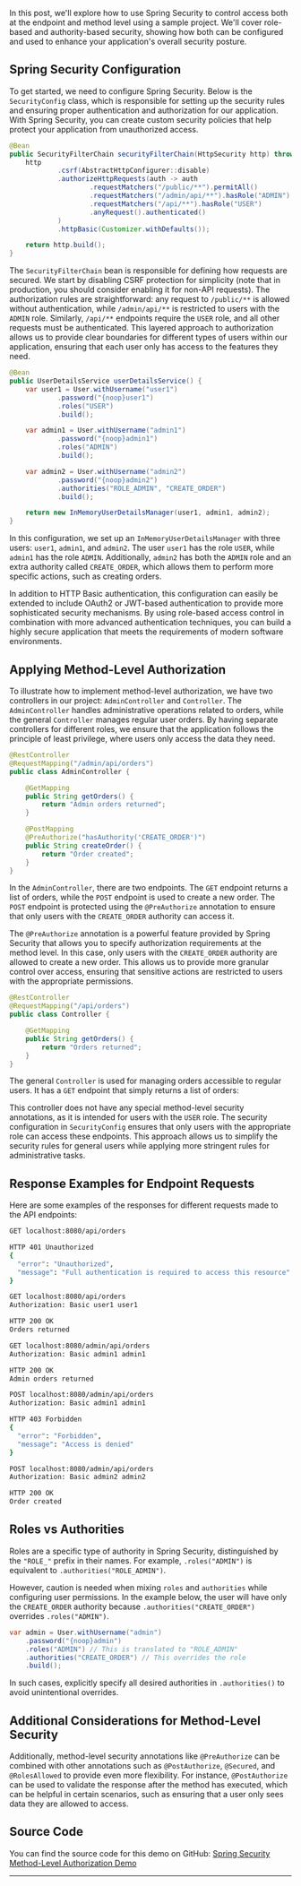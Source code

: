 In this post, we'll explore how to use Spring Security to control access both at 
the endpoint and method level using a sample project. 
We'll cover role-based and authority-based security, showing how both can be configured 
and used to enhance your application's overall security posture.

## Spring Security Configuration

To get started, we need to configure Spring Security. Below is the `SecurityConfig` class, which is responsible for setting up the security rules and ensuring proper authentication and authorization for our application. With Spring Security, you can create custom security policies that help protect your application from unauthorized access.

```java
@Bean
public SecurityFilterChain securityFilterChain(HttpSecurity http) throws Exception {
    http
            .csrf(AbstractHttpConfigurer::disable)
            .authorizeHttpRequests(auth -> auth
                    .requestMatchers("/public/**").permitAll()
                    .requestMatchers("/admin/api/**").hasRole("ADMIN") 
                    .requestMatchers("/api/**").hasRole("USER")
                    .anyRequest().authenticated()
            )
            .httpBasic(Customizer.withDefaults());

    return http.build();
}
```

The `SecurityFilterChain` bean is responsible for defining how requests are secured. We start by disabling CSRF protection for simplicity (note that in production, you should consider enabling it for non-API requests). The authorization rules are straightforward: any request to `/public/**` is allowed without authentication, while `/admin/api/**` is restricted to users with the `ADMIN` role. Similarly, `/api/**` endpoints require the `USER` role, and all other requests must be authenticated. This layered approach to authorization allows us to provide clear boundaries for different types of users within our application, ensuring that each user only has access to the features they need.

```java
@Bean
public UserDetailsService userDetailsService() {
    var user1 = User.withUsername("user1")
            .password("{noop}user1")
            .roles("USER")
            .build();

    var admin1 = User.withUsername("admin1")
            .password("{noop}admin1")
            .roles("ADMIN")
            .build();

    var admin2 = User.withUsername("admin2")
            .password("{noop}admin2")
            .authorities("ROLE_ADMIN", "CREATE_ORDER")
            .build();

    return new InMemoryUserDetailsManager(user1, admin1, admin2);
}
```

In this configuration, we set up an `InMemoryUserDetailsManager` with three users: `user1`, `admin1`, and `admin2`. The user `user1` has the role `USER`, while `admin1` has the role `ADMIN`. Additionally, `admin2` has both the `ADMIN` role and an extra authority called `CREATE_ORDER`, which allows them to perform more specific actions, such as creating orders.

In addition to HTTP Basic authentication, this configuration can easily be extended to include OAuth2 or JWT-based authentication to provide more sophisticated security mechanisms. By using role-based access control in combination with more advanced authentication techniques, you can build a highly secure application that meets the requirements of modern software environments.

## Applying Method-Level Authorization

To illustrate how to implement method-level authorization, we have two controllers in our project: `AdminController` and `Controller`. The `AdminController` handles administrative operations related to orders, while the general `Controller` manages regular user orders. By having separate controllers for different roles, we ensure that the application follows the principle of least privilege, where users only access the data they need.

```java
@RestController
@RequestMapping("/admin/api/orders")
public class AdminController {

    @GetMapping
    public String getOrders() {
        return "Admin orders returned";
    }

    @PostMapping
    @PreAuthorize("hasAuthority('CREATE_ORDER')")
    public String createOrder() {
        return "Order created";
    }
}
```

In the `AdminController`, there are two endpoints. The `GET` endpoint returns a list of orders, while the `POST` endpoint is used to create a new order. The `POST` endpoint is protected using the `@PreAuthorize` annotation to ensure that only users with the `CREATE_ORDER` authority can access it.

The `@PreAuthorize` annotation is a powerful feature provided by Spring Security that allows you to specify authorization requirements at the method level. In this case, only users with the `CREATE_ORDER` authority are allowed to create a new order. This allows us to provide more granular control over access, ensuring that sensitive actions are restricted to users with the appropriate permissions.

```java
@RestController
@RequestMapping("/api/orders")
public class Controller {

    @GetMapping
    public String getOrders() {
        return "Orders returned";
    }
}
```

The general `Controller` is used for managing orders accessible to regular users. It has a `GET` endpoint that simply returns a list of orders:

This controller does not have any special method-level security annotations, as it is intended for users with the `USER` role. The security configuration in `SecurityConfig` ensures that only users with the appropriate role can access these endpoints. This approach allows us to simplify the security rules for general users while applying more stringent rules for administrative tasks.

## Response Examples for Endpoint Requests

Here are some examples of the responses for different requests made to the API endpoints:

```bash
GET localhost:8080/api/orders

HTTP 401 Unauthorized
{
  "error": "Unauthorized",
  "message": "Full authentication is required to access this resource"
}
```

```bash
GET localhost:8080/api/orders
Authorization: Basic user1 user1

HTTP 200 OK
Orders returned
```

```bash
GET localhost:8080/admin/api/orders
Authorization: Basic admin1 admin1

HTTP 200 OK
Admin orders returned
```

```bash
POST localhost:8080/admin/api/orders
Authorization: Basic admin1 admin1

HTTP 403 Forbidden
{
  "error": "Forbidden",
  "message": "Access is denied"
}
```

```bash
POST localhost:8080/admin/api/orders
Authorization: Basic admin2 admin2

HTTP 200 OK
Order created
```

## Roles vs Authorities

Roles are a specific type of authority in Spring Security, distinguished by the `"ROLE_"` prefix in their names. For example, `.roles("ADMIN")` is equivalent to `.authorities("ROLE_ADMIN")`.

However, caution is needed when mixing `roles` and `authorities` while configuring user permissions. In the example below, the user will have only the `CREATE_ORDER` authority because `.authorities("CREATE_ORDER")` overrides `.roles("ADMIN")`.

```java
var admin = User.withUsername("admin")
    .password("{noop}admin")
    .roles("ADMIN") // This is translated to "ROLE_ADMIN"
    .authorities("CREATE_ORDER") // This overrides the role
    .build();
```

In such cases, explicitly specify all desired authorities in `.authorities()` to avoid unintentional overrides.

## Additional Considerations for Method-Level Security

Additionally, method-level security annotations like `@PreAuthorize` can be combined with other annotations such as `@PostAuthorize`, `@Secured`, and `@RolesAllowed` to provide even more flexibility. For instance, `@PostAuthorize` can be used to validate the response after the method has executed, which can be helpful in certain scenarios, such as ensuring that a user only sees data they are allowed to access.


## Source Code

You can find the source code for this demo on GitHub: [Spring Security Method-Level Authorization Demo](https://github.com/moham-p/dev-codes/tree/main/spring/security)

---

